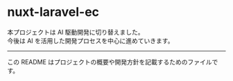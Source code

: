 # nuxt-laravel-ec

本プロジェクトは AI 駆動開発に切り替えました。  
今後は AI を活用した開発プロセスを中心に進めていきます。

---

この README はプロジェクトの概要や開発方針を記載するためのファイルです。
